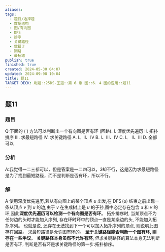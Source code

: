 ```yaml
---
aliases: 
tags:
  - 题目/选择题
  - 数据结构
  - 图/有向图
  - DFS
  - 排序
  - 关键路径
  - 做错了
  - 回路
  - 最短路
publish: true
finished: true
created: 2024-05-30 04:07
updated: 2024-09-08 10:04
title: 题11
TARGET DECK: 刷题::25DS-王道::第 6 章 图::6. 4 图的应用::题11
---
```

## 题11
### 题目
Q:下面的 ( ) 方法可以判断出一个有向图是否有环 (回路).
I. 深度优先遍历 
II. 拓扑排序 
III. 求最短路径 
IV. 求关键路径
A. I、II、IV 
B. I、III、IV 
C. I、 II、III 
D. 全部可以
### 分析
A:我觉得一二三都可以，但是答案是一二四可以，3却不行，这是因为求最短路径是为了找到最短路径，而不是判断是否有环，所以不行。
### 解
A
使用深度优先遍历,若从有向图上的某个顶点 $u$ 出发,在 $\operatorname{DFS}( u)$ 结束之前出现一条从顶点 $v$ 到 $u$ 的边,由于 $v$ 在生成树上是 $u$ 的子孙,图中必定存在包含 $u$ 和 $v$ 的环,因此**深度优先遍历可以检测一个有向图是否有环**。
拓扑排序时, 当某顶点不为任何边的头时才能加入序列, 存在环时环中的顶点一直是某条边的头, 不能加入拓扑序列。
也就是说, 还存在无法找到下一个可以加入拓扑序列的顶点, 则说明此图存在回路。
求最短路径是允许图有环的。
**至于关键路径能否判断一个图有环, 则存在一些争议**。
**关键路径本身虽然不允许有环**, 但求关键路径的算法本身无法判断是否有环, 判断是否有环是求关键路径的第一步:拓扑排序。


  